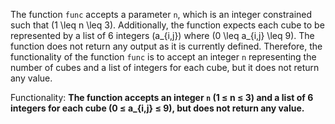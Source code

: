 The function `func` accepts a parameter `n`, which is an integer constrained such that \(1 \leq n \leq 3\). Additionally, the function expects each cube to be represented by a list of 6 integers \(a_{i,j}\) where \(0 \leq a_{i,j} \leq 9\). The function does not return any output as it is currently defined. Therefore, the functionality of the function `func` is to accept an integer `n` representing the number of cubes and a list of integers for each cube, but it does not return any value.

Functionality: **The function accepts an integer `n` (1 ≤ n ≤ 3) and a list of 6 integers for each cube (0 ≤ a_{i,j} ≤ 9), but does not return any value.**